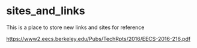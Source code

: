 # sites_and_links
This is a place to store new links and sites for reference

https://www2.eecs.berkeley.edu/Pubs/TechRpts/2016/EECS-2016-216.pdf
